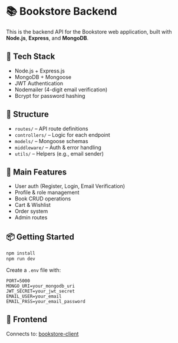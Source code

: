 # 📚 Bookstore Backend

This is the backend API for the Bookstore web application, built with **Node.js**, **Express**, and **MongoDB**.

## 🔧 Tech Stack

- Node.js + Express.js
- MongoDB + Mongoose
- JWT Authentication
- Nodemailer (4-digit email verification)
- Bcrypt for password hashing

## 📁 Structure

- `routes/` – API route definitions  
- `controllers/` – Logic for each endpoint  
- `models/` – Mongoose schemas  
- `middleware/` – Auth & error handling  
- `utils/` – Helpers (e.g., email sender)

## 🚀 Main Features

- User auth (Register, Login, Email Verification)
- Profile & role management
- Book CRUD operations
- Cart & Wishlist
- Order system
- Admin routes

## 📦 Getting Started

```bash
npm install
npm run dev
````

Create a `.env` file with:

```
PORT=5000
MONGO_URI=your_mongodb_uri
JWT_SECRET=your_jwt_secret
EMAIL_USER=your_email
EMAIL_PASS=your_email_password
```

## 🔗 Frontend

Connects to: [bookstore-client](https://github.com/furyinc/bookstore-frontend)
